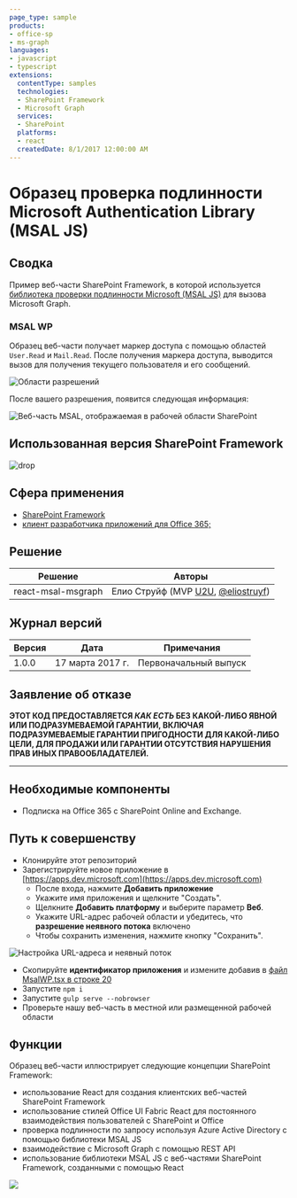 ```yaml
---
page_type: sample
products:
- office-sp
- ms-graph
languages:
- javascript
- typescript
extensions:
  contentType: samples
  technologies:
  - SharePoint Framework
  - Microsoft Graph
  services:
  - SharePoint
  platforms:
  - react
  createdDate: 8/1/2017 12:00:00 AM
---
```

# Образец проверка подлинности Microsoft Authentication Library (MSAL JS)

## Сводка

Пример веб-части SharePoint Framework, в которой используется [библиотека проверки подлинности Microsoft (MSAL JS)](https://github.com/AzureAD/microsoft-authentication-library-for-js) для вызова Microsoft Graph.

### MSAL WP

Образец веб-части получает маркер доступа с помощью областей `User.Read` и `Mail.Read`. После получения маркера доступа, выводится вызов для получения текущего пользователя и его сообщений.

![Области разрешений](./assets/permission-scopes.png)

После вашего разрешения, появится следующая информация:

![Веб-часть MSAL, отображаемая в рабочей области SharePoint](./assets/msal-wp-output.png)

## Использованная версия SharePoint Framework 
![drop](https://img.shields.io/badge/drop-GA-green.svg)

## Сфера применения

* [SharePoint Framework](https://learn.microsoft.com/sharepoint/dev/spfx/sharepoint-framework-overview)
* [клиент разработчика приложений для Office 365;](https://learn.microsoft.com/sharepoint/dev/spfx/set-up-your-developer-tenant)

## Решение

Решение | Авторы
--------|---------
react-msal-msgraph| Елио Струйф (MVP [U2U](https://www.u2u.be), [@eliostruyf](https://www.twitter.com/eliostruyf))

## Журнал версий

Версия | Дата | Примечания
-------|----|--------
1.0.0 | 17 марта 2017 г. | Первоначальный выпуск

## Заявление об отказе
**ЭТОТ КОД ПРЕДОСТАВЛЯЕТСЯ *КАК ЕСТЬ* БЕЗ КАКОЙ-ЛИБО ЯВНОЙ ИЛИ ПОДРАЗУМЕВАЕМОЙ ГАРАНТИИ, ВКЛЮЧАЯ ПОДРАЗУМЕВАЕМЫЕ ГАРАНТИИ ПРИГОДНОСТИ ДЛЯ КАКОЙ-ЛИБО ЦЕЛИ, ДЛЯ ПРОДАЖИ ИЛИ ГАРАНТИИ ОТСУТСТВИЯ НАРУШЕНИЯ ПРАВ ИНЫХ ПРАВООБЛАДАТЕЛЕЙ.**

---

## Необходимые компоненты

- Подписка на Office 365 с SharePoint Online and Exchange.

## Путь к совершенству

- Клонируйте этот репозиторий
- Зарегистрируйте новое приложение в [https://apps.dev.microsoft.com](https://apps.dev.microsoft.com)
    - После входа, нажмите **Добавить приложение**
    - Укажите имя приложения и щелкните "Создать".
    - Щелкните **Добавить платформу** и выберите параметр **Веб**.
    - Укажите URL-адрес рабочей области и убедитесь, что **разрешение неявного потока** включено
    - Чтобы сохранить изменения, нажмите кнопку "Сохранить".

![Настройка URL-адреса и неявный поток](./assets/redirect-url.png)

- Скопируйте **идентификатор приложения** и измените добавив в [файл MsalWP.tsx в строке 20](./src/webparts/msalWp/components/MsalWp.tsx#20)
- Запустите `npm i`
- Запустите `gulp serve --nobrowser`
- Проверьте нашу веб-часть в местной или размещенной рабочей области

## Функции

Образец веб-части иллюстрирует следующие концепции SharePoint Framework:

- использование React для создания клиентских веб-частей SharePoint Framework
- использование стилей Office UI Fabric React для постоянного взаимодействия пользователей с SharePoint и Office
- проверка подлинности по запросу используя Azure Active Directory с помощью библиотеки MSAL JS
- взаимодействие с Microsoft Graph с помощью REST API
- использование библиотеки MSAL JS с веб-частями SharePoint Framework, созданными с помощью React

![](https://m365-visitor-stats.azurewebsites.net/sp-dev-fx-webparts/samples/react-msal-msgraph)

